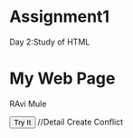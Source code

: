 # Assignment1
Day 2:Study of HTML
<html>
<head>
<Script>
  function myFun()
  {
	document.getElementById("demo").innerHTML="Paragraph Changed" ;

  } 
</Script>
</head>

<body>
<h1>My Web Page</h1>
<p id="demo"> RAvi Mule</p>
<button type="button" onclick="myFun()">Try It</button>
</body>
</html>
//Detail 
Create Conflict













